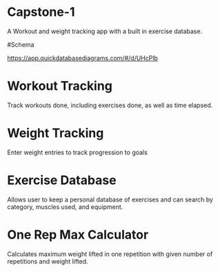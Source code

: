 # Capstone-1

A Workout and weight tracking app with a built in exercise database.

#Schema

https://app.quickdatabasediagrams.com/#/d/UHcPlb

# Workout Tracking

Track workouts done, including exercises done, as well as time elapsed.

# Weight Tracking

Enter weight entries to track progression to goals

# Exercise Database

Allows user to keep a personal database of exercises and can search by category, muscles used, and equipment.

# One Rep Max Calculator

Calculates maximum weight lifted in one repetition with given number of repetitions and weight lifted.



